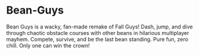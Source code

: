 # Bean-Guys
Bean Guys is a wacky, fan-made remake of Fall Guys! Dash, jump, and dive through chaotic obstacle courses with other beans in hilarious multiplayer mayhem. Compete, survive, and be the last bean standing. Pure fun, zero chill. Only one can win the crown!
